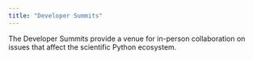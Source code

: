 ```yaml
---
title: "Developer Summits"
---
```


The Developer Summits provide a venue for in-person collaboration on issues that affect the scientific Python ecosystem.
